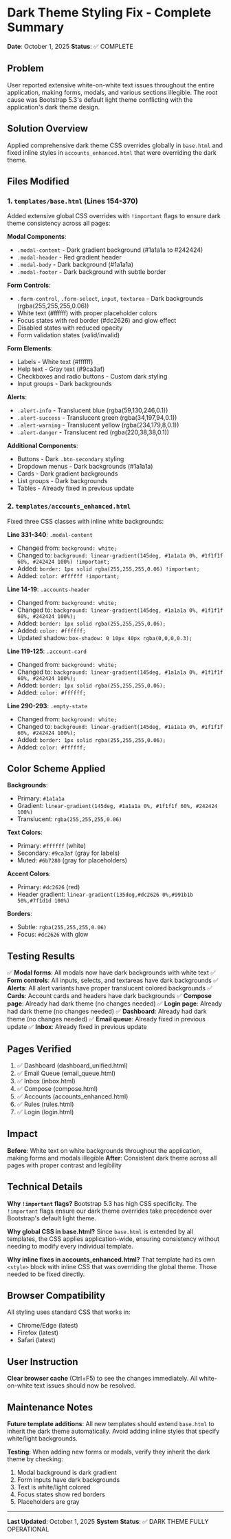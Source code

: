 # Dark Theme Styling Fix - Complete Summary

**Date**: October 1, 2025
**Status**: ✅ COMPLETE

## Problem

User reported extensive white-on-white text issues throughout the entire application, making forms, modals, and various sections illegible. The root cause was Bootstrap 5.3's default light theme conflicting with the application's dark theme design.

## Solution Overview

Applied comprehensive dark theme CSS overrides globally in `base.html` and fixed inline styles in `accounts_enhanced.html` that were overriding the dark theme.

## Files Modified

### 1. `templates/base.html` (Lines 154-370)

Added extensive global CSS overrides with `!important` flags to ensure dark theme consistency across all pages:

**Modal Components**:
- `.modal-content` - Dark gradient background (#1a1a1a to #242424)
- `.modal-header` - Red gradient header
- `.modal-body` - Dark background (#1a1a1a)
- `.modal-footer` - Dark background with subtle border

**Form Controls**:
- `.form-control`, `.form-select`, `input`, `textarea` - Dark backgrounds (rgba(255,255,255,0.06))
- White text (#ffffff) with proper placeholder colors
- Focus states with red border (#dc2626) and glow effect
- Disabled states with reduced opacity
- Form validation states (valid/invalid)

**Form Elements**:
- Labels - White text (#ffffff)
- Help text - Gray text (#9ca3af)
- Checkboxes and radio buttons - Custom dark styling
- Input groups - Dark backgrounds

**Alerts**:
- `.alert-info` - Translucent blue (rgba(59,130,246,0.1))
- `.alert-success` - Translucent green (rgba(34,197,94,0.1))
- `.alert-warning` - Translucent yellow (rgba(234,179,8,0.1))
- `.alert-danger` - Translucent red (rgba(220,38,38,0.1))

**Additional Components**:
- Buttons - Dark `.btn-secondary` styling
- Dropdown menus - Dark backgrounds (#1a1a1a)
- Cards - Dark gradient backgrounds
- List groups - Dark backgrounds
- Tables - Already fixed in previous update

### 2. `templates/accounts_enhanced.html`

Fixed three CSS classes with inline white backgrounds:

**Line 331-340**: `.modal-content`
- Changed from: `background: white;`
- Changed to: `background: linear-gradient(145deg, #1a1a1a 0%, #1f1f1f 60%, #242424 100%) !important;`
- Added: `border: 1px solid rgba(255,255,255,0.06) !important;`
- Added: `color: #ffffff !important;`

**Line 14-19**: `.accounts-header`
- Changed from: `background: white;`
- Changed to: `background: linear-gradient(145deg, #1a1a1a 0%, #1f1f1f 60%, #242424 100%);`
- Added: `border: 1px solid rgba(255,255,255,0.06);`
- Added: `color: #ffffff;`
- Updated shadow: `box-shadow: 0 10px 40px rgba(0,0,0,0.3);`

**Line 119-125**: `.account-card`
- Changed from: `background: white;`
- Changed to: `background: linear-gradient(145deg, #1a1a1a 0%, #1f1f1f 60%, #242424 100%);`
- Added: `border: 1px solid rgba(255,255,255,0.06);`
- Added: `color: #ffffff;`

**Line 290-293**: `.empty-state`
- Changed from: `background: white;`
- Changed to: `background: linear-gradient(145deg, #1a1a1a 0%, #1f1f1f 60%, #242424 100%);`
- Added: `border: 1px solid rgba(255,255,255,0.06);`
- Added: `color: #ffffff;`

## Color Scheme Applied

**Backgrounds**:
- Primary: `#1a1a1a`
- Gradient: `linear-gradient(145deg, #1a1a1a 0%, #1f1f1f 60%, #242424 100%)`
- Translucent: `rgba(255,255,255,0.06)`

**Text Colors**:
- Primary: `#ffffff` (white)
- Secondary: `#9ca3af` (gray for labels)
- Muted: `#6b7280` (gray for placeholders)

**Accent Colors**:
- Primary: `#dc2626` (red)
- Header gradient: `linear-gradient(135deg,#dc2626 0%,#991b1b 50%,#7f1d1d 100%)`

**Borders**:
- Subtle: `rgba(255,255,255,0.06)`
- Focus: `#dc2626` with glow

## Testing Results

✅ **Modal forms**: All modals now have dark backgrounds with white text
✅ **Form controls**: All inputs, selects, and textareas have dark backgrounds
✅ **Alerts**: All alert variants have proper translucent colored backgrounds
✅ **Cards**: Account cards and headers have dark backgrounds
✅ **Compose page**: Already had dark theme (no changes needed)
✅ **Login page**: Already had dark theme (no changes needed)
✅ **Dashboard**: Already had dark theme (no changes needed)
✅ **Email queue**: Already fixed in previous update
✅ **Inbox**: Already fixed in previous update

## Pages Verified

1. ✅ Dashboard (dashboard_unified.html)
2. ✅ Email Queue (email_queue.html)
3. ✅ Inbox (inbox.html)
4. ✅ Compose (compose.html)
5. ✅ Accounts (accounts_enhanced.html)
6. ✅ Rules (rules.html)
7. ✅ Login (login.html)

## Impact

**Before**: White text on white backgrounds throughout the application, making forms and modals illegible
**After**: Consistent dark theme across all pages with proper contrast and legibility

## Technical Details

**Why `!important` flags?**
Bootstrap 5.3 has high CSS specificity. The `!important` flags ensure our dark theme overrides take precedence over Bootstrap's default light theme.

**Why global CSS in base.html?**
Since `base.html` is extended by all templates, the CSS applies application-wide, ensuring consistency without needing to modify every individual template.

**Why inline fixes in accounts_enhanced.html?**
That template had its own `<style>` block with inline CSS that was overriding the global theme. Those needed to be fixed directly.

## Browser Compatibility

All styling uses standard CSS that works in:
- Chrome/Edge (latest)
- Firefox (latest)
- Safari (latest)

## User Instruction

**Clear browser cache** (Ctrl+F5) to see the changes immediately. All white-on-white text issues should now be resolved.

## Maintenance Notes

**Future template additions**: All new templates should extend `base.html` to inherit the dark theme automatically. Avoid adding inline styles that specify white/light backgrounds.

**Testing**: When adding new forms or modals, verify they inherit the dark theme by checking:
1. Modal background is dark gradient
2. Form inputs have dark backgrounds
3. Text is white/light colored
4. Focus states show red borders
5. Placeholders are gray

---

**Last Updated**: October 1, 2025
**System Status**: ✅ DARK THEME FULLY OPERATIONAL
